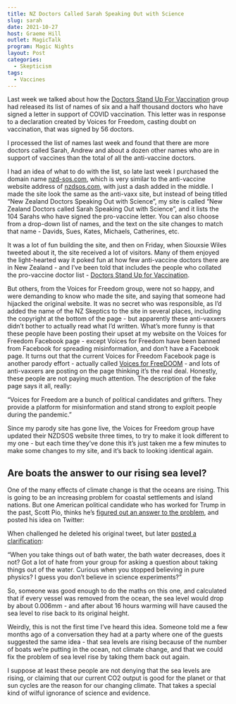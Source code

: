 ```yaml
---
title: NZ Doctors Called Sarah Speaking Out with Science
slug: sarah
date: 2021-10-27
host: Graeme Hill
outlet: MagicTalk
program: Magic Nights
layout: Post
categories:
  - Skepticism
tags:
  - Vaccines
---
```


Last week we talked about how the [Doctors Stand Up For Vaccination](https://www.doctors-stand-up-for-vaccination.com/) group had released its list of names of six and a half thousand doctors who have signed a letter in support of COVID vaccination. This letter was in response to a declaration created by Voices for Freedom, casting doubt on vaccination, that was signed by 56 doctors.

<!-- more -->

I processed the list of names last week and found that there are more doctors called Sarah, Andrew and about a dozen other names who are in support of vaccines than the total of all the anti-vaccine doctors.

I had an idea of what to do with the list, so late last week I purchased the domain name [nzd-sos.com](https://nzd-sos.com/), which is very similar to the anti-vaccine website address of [nzdsos.com](https://nzdsos.com/), with just a dash added in the middle. I made the site look the same as the anti-vaxx site, but instead of being titled “New Zealand Doctors Speaking Out with Science”, my site is called “New Zealand Doctors called Sarah Speaking Out with Science”, and it lists the 104 Sarahs who have signed the pro-vaccine letter. You can also choose from a drop-down list of names, and the text on the site changes to match that name - Davids, Sues, Kates, Michaels, Catherines, etc.

It was a lot of fun building the site, and then on Friday, when Siouxsie Wiles tweeted about it, the site received a lot of visitors. Many of them enjoyed the light-hearted way it poked fun at how few anti-vaccine doctors there are in New Zealand - and I’ve been told that includes the people who collated the pro-vaccine doctor list - [Doctors Stand Up for Vaccination](https://www.doctors-stand-up-for-vaccination.com/).

But others, from the Voices for Freedom group, were not so happy, and were demanding to know who made the site, and saying that someone had hijacked the original website. It was no secret who was responsible, as I’d added the name of the NZ Skeptics to the site in several places, including the copyright at the bottom of the page - but apparently these anti-vaxxers didn’t bother to actually read what I’d written. What’s more funny is that these people have been posting their upset at my website on the Voices for Freedom Facebook page - except Voices for Freedom have been banned from Facebook for spreading misinformation, and don’t have a Facebook page. It turns out that the current Voices for Freedom Facebook page is another parody effort - actually called [Voices for FreeDOOM](https://www.facebook.com/voicesforfreedoom) - and lots of anti-vaxxers are posting on the page thinking it’s the real deal. Honestly, these people are not paying much attention. The description of the fake page says it all, really:

“Voices for Freedom are a bunch of political candidates and grifters. They provide a platform for misinformation and stand strong to exploit people during the pandemic.”

Since my parody site has gone live, the Voices for Freedom group have updated their NZDSOS website three times, to try to make it look different to my one - but each time they’ve done this it’s just taken me a few minutes to make some changes to my site, and it’s back to looking identical again.


## Are boats the answer to our rising sea level?

One of the many effects of climate change is that the oceans are rising. This is going to be an increasing problem for coastal settlements and island nations. But one American political candidate who has worked for Trump in the past, Scott Pio, thinks he’s [figured out an answer to the problem](https://www.independent.co.uk/climate-change/news/virginia-scott-pio-sea-levels-b1937355.html), and posted his idea on Twitter:

<!-- more -->

When challenged he deleted his original tweet, but later [posted a clarification](https://twitter.com/spoiledtechie/status/1447572348475957253):

“When you take things out of bath water, the bath water decreases, does it not? Got a lot of hate from your group for asking a question about taking things out of the water. Curious when you stopped believing in pure physics? I guess you don’t believe in science experiments?”

So, someone was good enough to do the maths on this one, and calculated that if every vessel was removed from the ocean, the sea level would drop by about 0.006mm - and after about 16 hours warming will have caused the sea level to rise back to its original height.

Weirdly, this is not the first time I’ve heard this idea. Someone told me a few months ago of a conversation they had at a party where one of the guests suggested the same idea - that sea levels are rising because of the number of boats we’re putting in the ocean, not climate change, and that we could fix the problem of sea level rise by taking them back out again.

I suppose at least these people are not denying that the sea levels are rising, or claiming that our current CO2 output is good for the planet or that sun cycles are the reason for our changing climate. That takes a special kind of wilful ignorance of science and evidence.
